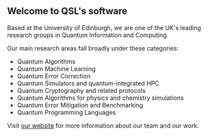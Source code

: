 ## Welcome to QSL's software

Based at the University of Edinburgh, we are one of the UK's leading research groups in Quantum Information and Computing.

Our main research areas fall broadly under these categories:
* Quantum Algorithms
* Quantum Machine Learning 
* Quantum Error Correction
* Quantum Simulators and quantum-integrated HPC
* Quantum Cryptography and related protocols
* Quantum Algorithms for physics and chemistry simulations
* Quantum Error Mitigation and Benchmarking
* Quantum Programming Languages

Visit [our website](https://www.quantumsoftwarelab.com/) for more information about our team and our work.

